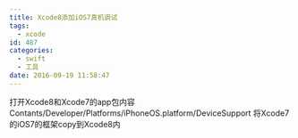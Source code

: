 ```yaml
---
title: Xcode8添加iOS7真机调试
tags:
  - xcode
id: 487
categories:
  - swift
  - 工具
date: 2016-09-19 11:58:47
---
```


打开Xcode8和Xcode7的app包内容
 Contants/Developer/Platforms/iPhoneOS.platform/DeviceSupport
将Xcode7的iOS7的框架copy到Xcode8内